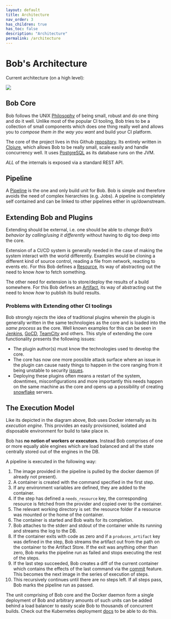 ```yaml
---
layout: default
title: Architecture
nav_order: 3
has_children: true
has_toc: false
description: "Architecture"
permalink: /architecture
---
```


# Bob's Architecture

Current architecture (on a high level):

<img src="./diagrams/bob-arch.png">

## Bob Core

Bob follows the UNIX [Philosophy](https://en.wikipedia.org/wiki/Unix_philosophy)
of being small, robust and do one thing and do it well. Unlike most of the popular
CI tooling, Bob tries to be a collection of small components which does
one thing really well and allows you to _compose them in the way you want_
and build your CI platform.

The core of the project lives in this Github [repository](https://github.com/bob-cd/bob). Its entirely written in [Clojure](https://clojure.org/), which allows Bob to be really small, scale easily and handle concurrency well. It uses [PostgreSQL](https://www.postgresql.org/) as its database runs on the JVM.

_ALL_ of the internals is exposed via a standard REST API.

## Pipeline

A [Pipeline](./concepts/pipeline) is the one and only build unit for Bob. Bob is simple and therefore avoids the need of complex hierarchies (e.g. Jobs). A pipeline is completely self contained and can be linked to other pipelines either in up/downstream.

## Extending Bob and Plugins

Extending should be external, i.e. one should be able to _change Bob’s behavior by calling/using it differently_ without having to dig too deep into the core.

Extension of a CI/CD system is generally needed in the case of making the system interact with the world differently. Examples would be cloning a different kind of source control, reading a file from network, reacting to events etc. For this Bob defines a [Resource](./concepts/resource), its way of abstracting out the need to know _how_ to fetch something.

The other need for extension is to store/deploy the results of a build somewhere. For this Bob defines an [Artifact](./concepts/artifact), its way of abstracting out the need to know _how_ to publish its build results.

### Problems with Extending other CI toolings

Bob strongly _rejects_ the idea of traditional plugins wherein the plugin is generally written in the same technologies as the core and is loaded into the _same process_ as the core. Well known examples for this can be seen in [Jenkins](https://wiki.jenkins.io/display/JENKINS/Plugin+tutorial), [GoCD](https://developer.gocd.org/current/writing_go_plugins/overview.html), [TeamCity](https://www.jetbrains.com/help/docs/teamcity/getting-started-with-plugin-development.html) and others. This style of extending the core functionality presents the following issues:
- The plugin author(s) must know the technologies used to develop the core.
- The core has now one more possible attack surface where an issue in the plugin can cause nasty things to happen in the core ranging from it being unstable to security [issues](https://www.cvedetails.com/vulnerability-list/vendor_id-15865/product_id-34004/Jenkins-Jenkins.html).
- Deploying these plugins often means a restart of the system, downtimes, misconfigurations and more importantly this needs happen on the same machine as the core and opens up a possibility of creating [snowflake](https://martinfowler.com/bliki/SnowflakeServer.html) servers.

## The Execution Model

Like its depicted in the diagram above, Bob uses Docker internally as its _execution engine_. This provides an easily provisioned, isolated and disposable environment for build to take place in.

Bob has **no notion of workers or executors**. Instead Bob comprises of one or more equally able engines which are load balanced and all the state centrally stored out of the engines in the DB.

A pipeline is executed in the following way:
1. The image provided in the pipeline is pulled by the docker daemon (if already not present).
2. A container is created with the command specified in the first step.
3. If any environment variables are defined, they are added to the container.
4. If the step has defined a `needs_resource` key, the corresponding resource is fetched from the provider and copied over to the container.
5. The relevant working directory is set: the resource folder if a resource was mounted or the home of the container.
6. The container is started and Bob waits for its completion.
7. Bob attaches to the stderr and stdout of the container while its running and streams the log to the DB.
8. If the container exits with code as zero and if a `produces_artifact` key was defined in the step, Bob streams the artifact out from the path on the container to the Artifact Store. If the exit was anything other than zero, Bob marks the pipeline run as failed and stops executing the rest of the steps.
9. If the last step succeeded, Bob creates a diff of the current container which contains the effects of the last command via the [commit](https://docs.docker.com/engine/reference/commandline/commit/) feature. This becomes the next image in the series of execution of steps.
10. This recursively continues until there are no steps left. If all steps pass, Bob marks the pipeline run as passed.

The unit comprising of Bob core and the Docker daemon form a single deployment of Bob and arbitrary amounts of such units can be added behind a load balancer to easily scale Bob to thousands of concurrent builds. Check out the Kubernetes deployment [docs](./installation#deploying-on-an-actual-kubernetes-cluster) to be able to do this.
